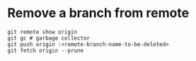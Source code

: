 # Remove a branch from remote

```
git remote show origin
git gc # garbage collector
git push origin :<remote-branch-name-to-be-deleted>
git fetch origin --prune
```
